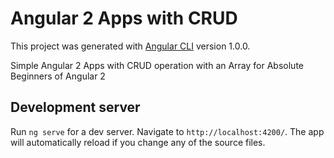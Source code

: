 # Angular 2 Apps with CRUD

This project was generated with [Angular CLI](https://github.com/angular/angular-cli) version 1.0.0.

Simple Angular 2 Apps with CRUD operation with an Array for Absolute Beginners of Angular 2


## Development server

Run `ng serve` for a dev server. Navigate to `http://localhost:4200/`. The app will automatically reload if you change any of the source files.
